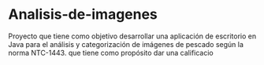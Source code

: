# Analisis-de-imagenes
Proyecto que tiene como objetivo desarrollar una aplicación de escritorio en Java para el análisis y categorización de imágenes de pescado según la norma NTC-1443. que tiene como propósito dar una calificacio
